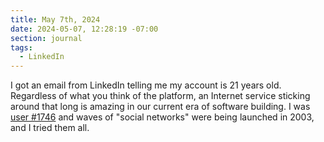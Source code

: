 ```yaml
---
title: May 7th, 2024
date: 2024-05-07, 12:28:19 -07:00
section: journal
tags:
  - LinkedIn
---
```

I got an email from LinkedIn telling me my account is 21 years old. Regardless of what you think of the platform, an Internet service sticking around that long is amazing in our current era of software building. I was [user #1746](https://blog.bmannconsulting.com/2020/08/12/linkedin.html) and waves of "social networks" were being launched in 2003, and I tried them all.